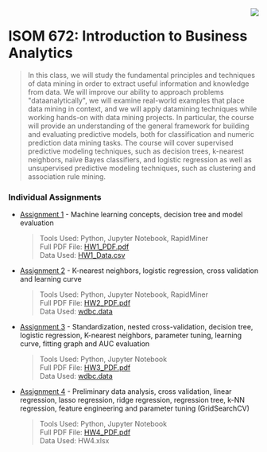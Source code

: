 <img src="https://github.com/jzhu808/images/blob/master/JZ.JPG" align="right" />

# ISOM 672: Introduction to Business Analytics
> In this class, we will study the fundamental principles and techniques of data mining in order to extract
useful information and knowledge from data. We will improve our ability to approach problems "dataanalytically", we will examine real-world examples that place data mining in context, and we will apply datamining techniques while working hands-on with data mining projects. In particular, the course will provide an understanding of the general framework for building and evaluating predictive models, both for classification and numeric prediction data mining tasks. The course will cover supervised predictive modeling techniques, such as decision trees, k-nearest neighbors, naïve Bayes classifiers, and logistic regression as well as unsupervised predictive modeling techniques, such as clustering and association rule mining.


### Individual Assignments
- [Assignment 1](https://github.com/jzhu808/ISOM-672-Introduction-To-Business-Analytics/blob/master/HW1.ipynb) - Machine learning concepts, decision tree and model evaluation
  > Tools Used: Python, Jupyter Notebook, RapidMiner  
  Full PDF File: [HW1_PDF.pdf](https://github.com/jzhu808/ISOM-672-Introduction-To-Business-Analytics/blob/master/HW1_PDF.pdf)  
  Data Used: [HW1_Data.csv](https://github.com/jzhu808/ISOM-672-Introduction-To-Business-Analytics/blob/master/HW1_Data.csv)
  
- [Assignment 2](https://github.com/jzhu808/ISOM-672-Introduction-To-Business-Analytics/blob/master/HW2.ipynb) - K-nearest neighbors, logistic regression, cross validation and learning curve
  > Tools Used: Python, Jupyter Notebook, RapidMiner   
  Full PDF File: [HW2_PDF.pdf](https://github.com/jzhu808/ISOM-672-Introduction-To-Business-Analytics/blob/master/HW2_PDF.pdf)  
  Data Used: [wdbc.data](https://github.com/jzhu808/ISOM-672-Introduction-To-Business-Analytics/blob/master/wdbc.data)

- [Assignment 3](https://github.com/jzhu808/ISOM-672-Introduction-To-Business-Analytics/blob/master/HW3.ipynb) - Standardization, nested cross-validation, decision tree, logistic regression, K-nearest neighbors, parameter tuning, learning curve, fitting graph and AUC evaluation
  > Tools Used: Python, Jupyter Notebook  
  Full PDF File: [HW3_PDF.pdf](https://github.com/jzhu808/ISOM-672-Introduction-To-Business-Analytics/blob/master/HW3_PDF.pdf)   
  Data Used: [wdbc.data](https://github.com/jzhu808/ISOM-672-Introduction-To-Business-Analytics/blob/master/wdbc.data)
  
- [Assignment 4](https://github.com/jzhu808/ISOM-672-Introduction-To-Business-Analytics/blob/master/HW4.ipynb) - Preliminary data analysis, cross validation, linear regression, lasso regression, ridge regression, regression tree, k-NN regression, feature engineering and parameter tuning (GridSearchCV)   
  > Tools Used: Python, Jupyter Notebook  
  Full PDF File: [HW4_PDF.pdf](https://github.com/jzhu808/ISOM-672-Introduction-To-Business-Analytics/blob/master/HW4_PDF.pdf)   
  Data Used: HW4.xlsx


